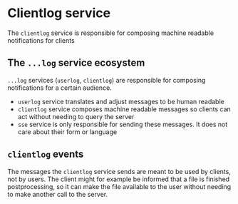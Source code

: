 # Clientlog service

The `clientlog` service is responsible for composing machine readable notifications for clients

## The `...log` service ecosystem

`...log` services (`userlog`, `clientlog`) are responsible for composing notifications for a certain audience.
  -  `userlog` service translates and adjust messages to be human readable
  -  `clientlog` service composes machine readable messages so clients can act without needing to query the server
  -  `sse` service is only responsible for sending these messages. It does not care about their form or language

## `clientlog` events

The messages the `clientlog` service sends are meant to be used by clients, not by users. The client might for example be informed that a file is finished postprocessing, so it can make the file available to the user without needing to make another call to the server.
